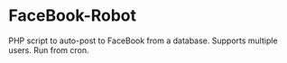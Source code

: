 # FaceBook-Robot
PHP script to auto-post to FaceBook from a database. Supports multiple users. Run from cron. 
